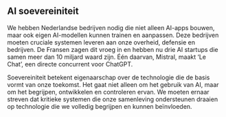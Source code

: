 
## **AI soevereiniteit**

We hebben Nederlandse bedrijven nodig die niet alleen AI-apps bouwen, maar ook eigen AI-modellen kunnen trainen en aanpassen. Deze bedrijven moeten cruciale systemen leveren aan onze overheid, defensie en bedrijven. De Fransen zagen dit vroeg in en hebben nu drie AI startups die samen meer dan 10 miljard waard zijn. Één daarvan, Mistral, maakt ‘Le Chat’, een directe concurrent voor ChatGPT.

  
Soevereiniteit betekent eigenaarschap over de technologie die de basis vormt van onze toekomst. Het gaat niet alleen om het gebruik van AI, maar om het begrijpen, ontwikkelen en controleren ervan. We moeten ernaar streven dat kritieke systemen die onze samenleving ondersteunen draaien op technologie die we volledig begrijpen en kunnen beïnvloeden.
